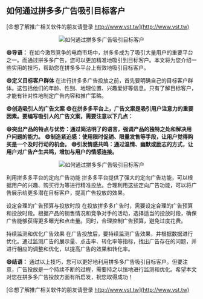 ## **如何通过拼多多广告吸引目标客户**

[😍想了解推广相关软件的朋友请登录 http://www.vst.tw](http://www.vst.tw)

 <center><img src="https://vst.tw/MP4/tuiguang/png/6.png" alt="如何通过拼多多广告吸引目标客户"></center>

**😄导语：**
在如今激烈竞争的电商市场中，拼多多成为了吸引大量用户的重要平台之一。而通过拼多多广告，您可以更加精准地吸引到目标客户。本文将为您介绍一些实用的技巧，帮助您在拼多多平台上有效地吸引目标客户。

**😄定义目标客户群体**
在进行拼多多广告投放之前，首先要明确自己的目标客户群体。这包括他们的年龄、性别、地理位置、兴趣爱好等信息。只有了解目标客户，才能有针对性地制定广告内容和推广策略。

**😄创造吸引人的广告文案**
**😄在拼多多平台上，广告文案是吸引用户注意力的重要因素。要编写吸引人的广告文案，需要注意以下几点：**

**😄突出产品的特点与优势：通过简洁明了的语言，强调产品的独特之处和解决用户问题的能力。**
**😄制造紧迫感：使用限时促销、限量发售等手段，让用户觉得购买是一个及时行动的机会。**
**😄引发情感共鸣：通过温情、幽默或励志的方式，让用户对广告产生共鸣，增加与用户的情感连接。**

 <center><img src="https://vst.tw/MP4/tuiguang/png/8.png" alt="如何通过拼多多广告吸引目标客户"></center>

利用拼多多平台的定向广告功能
拼多多平台提供了强大的定向广告功能，可以根据用户的兴趣、购买行为等进行精准投放。合理利用这些定向广告功能，可以将广告展示给更多潜在目标客户，提高广告投放的效果。

设定合理的广告预算与投放时段
在投放拼多多广告时，需要设定合理的广告预算和投放时段。根据产品的销售情况和竞争对手的活动，选择适当的投放时段，确保广告能够获得更多曝光和点击量。同时，合理控制广告预算，避免过度花费。

持续监测和优化广告效果
在广告投放后，要持续监测广告效果，并根据数据进行优化。通过监测广告的展示量、点击率、转化率等指标，找出广告存在的问题，并进行相应的调整和优化，以提高广告的效果和转化率。

**😄结语：**
通过以上技巧，您可以更好地利用拼多多广告吸引目标客户。但要注意，广告投放是一个持续不断的过程，需要持之以恒地进行监测和优化。希望本文对您在拼多多广告投放方面有所启发，祝您取得成功！

[😍想了解推广相关软件的朋友请登录 http://www.vst.tw](http://www.vst.tw)




